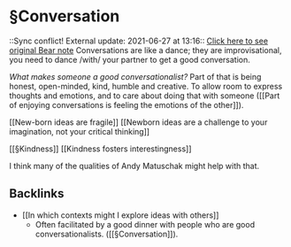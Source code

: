 # §Conversation
::Sync conflict! External update: 2021-06-27 at 13:16::
[Click here to see original Bear note](bear://x-callback-url/open-note?id=218537F4-AFC2-4BE2-9FC2-833308AD26CA-10688-00002B104E7F08C4)
Conversations are like a dance; they are improvisational, you need to dance /with/ your partner to get a good conversation.

*What makes someone a good conversationalist?*
Part of that is being honest, open-minded, kind, humble and creative. To allow room to express thoughts and emotions, and to care about doing that with someone ([[Part of enjoying conversations is feeling the emotions of the other]]). 

[[New-born ideas are fragile]]
	[[Newborn ideas are a challenge to your imagination, not your critical thinking]]

[[§Kindness]]
	[[Kindness fosters interestingness]]

I think many of the qualities of Andy Matuschak might help with that.

## Backlinks
* [[In which contexts might I explore ideas with others]]
	* Often facilitated by a good dinner with people who are good conversationalists. ([[§Conversation]]).

<!-- #p1 -->

<!-- {BearID:9564B842-1C02-4124-A1AB-E7EBEC18ADC4-21512-000030546FC84BC3} -->
